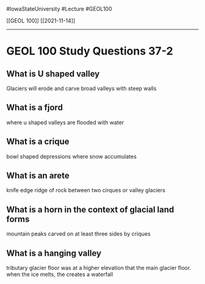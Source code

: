 
#IowaStateUniversity  #Lecture  #GEOL100

[[GEOL 100]] [[2021-11-14]]

---


# GEOL 100 Study Questions 37-2

## What is U shaped valley 

Glaciers will erode and carve broad valleys with steep walls 

## What is a fjord 

where u shaped valleys are flooded with water

## What is a crique 

bowl shaped depressions where snow accumulates 

## What is an arete 

knife edge ridge of rock between two cirques or valley glaciers 

## What is a horn in the context of glacial land forms  

mountain peaks carved on at least three sides by criques

## What is a hanging valley 

tributary glacier floor was at a higher elevation that the main glacier floor. when the ice melts, the creates a waterfall 